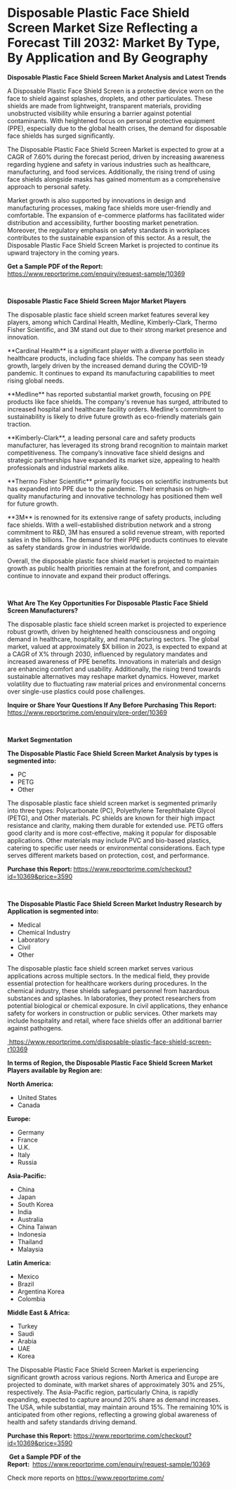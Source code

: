 <p><h1>Disposable Plastic Face Shield Screen Market Size Reflecting a Forecast Till 2032: Market By Type, By Application and By Geography</h1></p><p><strong>Disposable Plastic Face Shield Screen Market Analysis and Latest Trends</strong></p>
<p><p>A Disposable Plastic Face Shield Screen is a protective device worn on the face to shield against splashes, droplets, and other particulates. These shields are made from lightweight, transparent materials, providing unobstructed visibility while ensuring a barrier against potential contaminants. With heightened focus on personal protective equipment (PPE), especially due to the global health crises, the demand for disposable face shields has surged significantly.</p><p>The Disposable Plastic Face Shield Screen Market is expected to grow at a CAGR of 7.60% during the forecast period, driven by increasing awareness regarding hygiene and safety in various industries such as healthcare, manufacturing, and food services. Additionally, the rising trend of using face shields alongside masks has gained momentum as a comprehensive approach to personal safety.</p><p>Market growth is also supported by innovations in design and manufacturing processes, making face shields more user-friendly and comfortable. The expansion of e-commerce platforms has facilitated wider distribution and accessibility, further boosting market penetration. Moreover, the regulatory emphasis on safety standards in workplaces contributes to the sustainable expansion of this sector. As a result, the Disposable Plastic Face Shield Screen Market is projected to continue its upward trajectory in the coming years.</p></p>
<p><strong>Get a Sample PDF of the Report:&nbsp;</strong> <a href="https://www.reportprime.com/enquiry/request-sample/10369?utm_campaign=3112&utm_medium=2&utm_source=Github&utm_content=ia&utm_term=20032025&utm_id=disposable-plastic-face-shield-screen">https://www.reportprime.com/enquiry/request-sample/10369</a></p>
<p>&nbsp;</p>
<p><strong>Disposable Plastic Face Shield Screen Major Market Players</strong></p>
<p><p>The disposable plastic face shield screen market features several key players, among which Cardinal Health, Medline, Kimberly-Clark, Thermo Fisher Scientific, and 3M stand out due to their strong market presence and innovation.</p><p>**Cardinal Health** is a significant player with a diverse portfolio in healthcare products, including face shields. The company has seen steady growth, largely driven by the increased demand during the COVID-19 pandemic. It continues to expand its manufacturing capabilities to meet rising global needs.</p><p>**Medline** has reported substantial market growth, focusing on PPE products like face shields. The company's revenue has surged, attributed to increased hospital and healthcare facility orders. Medline's commitment to sustainability is likely to drive future growth as eco-friendly materials gain traction.</p><p>**Kimberly-Clark**, a leading personal care and safety products manufacturer, has leveraged its strong brand recognition to maintain market competitiveness. The company’s innovative face shield designs and strategic partnerships have expanded its market size, appealing to health professionals and industrial markets alike.</p><p>**Thermo Fisher Scientific** primarily focuses on scientific instruments but has expanded into PPE due to the pandemic. Their emphasis on high-quality manufacturing and innovative technology has positioned them well for future growth.</p><p>**3M** is renowned for its extensive range of safety products, including face shields. With a well-established distribution network and a strong commitment to R&D, 3M has ensured a solid revenue stream, with reported sales in the billions. The demand for their PPE products continues to elevate as safety standards grow in industries worldwide.</p><p>Overall, the disposable plastic face shield market is projected to maintain growth as public health priorities remain at the forefront, and companies continue to innovate and expand their product offerings.</p></p>
<p>&nbsp;</p>
<p><strong>What Are The Key Opportunities For Disposable Plastic Face Shield Screen Manufacturers?</strong></p>
<p><p>The disposable plastic face shield screen market is projected to experience robust growth, driven by heightened health consciousness and ongoing demand in healthcare, hospitality, and manufacturing sectors. The global market, valued at approximately $X billion in 2023, is expected to expand at a CAGR of X% through 2030, influenced by regulatory mandates and increased awareness of PPE benefits. Innovations in materials and design are enhancing comfort and usability. Additionally, the rising trend towards sustainable alternatives may reshape market dynamics. However, market volatility due to fluctuating raw material prices and environmental concerns over single-use plastics could pose challenges.</p></p>
<p><strong>Inquire or Share Your Questions If Any Before Purchasing This Report:</strong> <a href="https://www.reportprime.com/enquiry/pre-order/10369?utm_campaign=3112&utm_medium=2&utm_source=Github&utm_content=ia&utm_term=20032025&utm_id=disposable-plastic-face-shield-screen">https://www.reportprime.com/enquiry/pre-order/10369</a></p>
<p>&nbsp;</p>
<p><strong>Market Segmentation</strong></p>
<p><strong>The Disposable Plastic Face Shield Screen Market Analysis by types is segmented into:</strong></p>
<p><ul><li>PC</li><li>PETG</li><li>Other</li></ul></p>
<p><p>The disposable plastic face shield screen market is segmented primarily into three types: Polycarbonate (PC), Polyethylene Terephthalate Glycol (PETG), and Other materials. PC shields are known for their high impact resistance and clarity, making them durable for extended use. PETG offers good clarity and is more cost-effective, making it popular for disposable applications. Other materials may include PVC and bio-based plastics, catering to specific user needs or environmental considerations. Each type serves different markets based on protection, cost, and performance.</p></p>
<p><strong>Purchase this Report:&nbsp;</strong><a href="https://www.reportprime.com/checkout?id=10369&price=3590&utm_campaign=3112&utm_medium=2&utm_source=Github&utm_content=ia&utm_term=20032025&utm_id=disposable-plastic-face-shield-screen">https://www.reportprime.com/checkout?id=10369&price=3590</a></p>
<p>&nbsp;</p>
<p><strong>The Disposable Plastic Face Shield Screen Market Industry Research by Application is segmented into:</strong></p>
<p><ul><li>Medical</li><li>Chemical Industry</li><li>Laboratory</li><li>Civil</li><li>Other</li></ul></p>
<p><p>The disposable plastic face shield screen market serves various applications across multiple sectors. In the medical field, they provide essential protection for healthcare workers during procedures. In the chemical industry, these shields safeguard personnel from hazardous substances and splashes. In laboratories, they protect researchers from potential biological or chemical exposure. In civil applications, they enhance safety for workers in construction or public services. Other markets may include hospitality and retail, where face shields offer an additional barrier against pathogens.</p></p>
<p><a href="https://www.reportprime.com/disposable-plastic-face-shield-screen-r10369?utm_campaign=3112&utm_medium=2&utm_source=Github&utm_content=ia&utm_term=20032025&utm_id=disposable-plastic-face-shield-screen">&nbsp;https://www.reportprime.com/disposable-plastic-face-shield-screen-r10369</a></p>
<p><strong>In terms of Region, the Disposable Plastic Face Shield Screen Market Players available by Region are:</strong></p>
<p>
    <p> <strong> North America: </strong>
        <ul>
            <li>United States</li>
            <li>Canada</li>
        </ul>
        </p> 
    <p> <strong> Europe: </strong>
        <ul>
            <li>Germany</li>
            <li>France</li>
            <li>U.K.</li>
            <li>Italy</li>
            <li>Russia</li>
        </ul>
        </p> 
    <p> <strong> Asia-Pacific: </strong>
        <ul>
            <li>China</li>
            <li>Japan</li>
            <li>South Korea</li>
            <li>India</li>
            <li>Australia</li>
            <li>China Taiwan</li>
            <li>Indonesia</li>
            <li>Thailand</li>
            <li>Malaysia</li>
        </ul>
        </p> 
    <p> <strong> Latin America: </strong>
        <ul>
            <li>Mexico</li>
            <li>Brazil</li>
            <li>Argentina Korea</li>
            <li>Colombia</li>
        </ul>
        </p> 
    <p> <strong> Middle East & Africa: </strong>
        <ul>
            <li>Turkey</li>
            <li>Saudi</li>
            <li>Arabia</li>
            <li>UAE</li>
            <li>Korea</li>
        </ul>
    </p>
    </p>
<p><p>The Disposable Plastic Face Shield Screen Market is experiencing significant growth across various regions. North America and Europe are projected to dominate, with market shares of approximately 30% and 25%, respectively. The Asia-Pacific region, particularly China, is rapidly expanding, expected to capture around 20% share as demand increases. The USA, while substantial, may maintain around 15%. The remaining 10% is anticipated from other regions, reflecting a growing global awareness of health and safety standards driving demand.</p></p>
<p><strong>Purchase this Report: </strong><a href="https://www.reportprime.com/checkout?id=10369&price=3590&utm_campaign=3112&utm_medium=2&utm_source=Github&utm_content=ia&utm_term=20032025&utm_id=disposable-plastic-face-shield-screen">https://www.reportprime.com/checkout?id=10369&price=3590</a></p>
<p>&nbsp;<strong>Get a Sample PDF of the Report:&nbsp;&nbsp;</strong><a href="https://www.reportprime.com/enquiry/request-sample/10369?utm_campaign=3112&utm_medium=2&utm_source=Github&utm_content=ia&utm_term=20032025&utm_id=disposable-plastic-face-shield-screen">https://www.reportprime.com/enquiry/request-sample/10369</a></p>
<p><strong></strong></p>
<p>Check more reports on <a href="https://www.reportprime.com/?utm_campaign=3112&utm_medium=2&utm_source=Github&utm_content=ia&utm_term=20032025&utm_id=disposable-plastic-face-shield-screen">https://www.reportprime.com/</a></p>